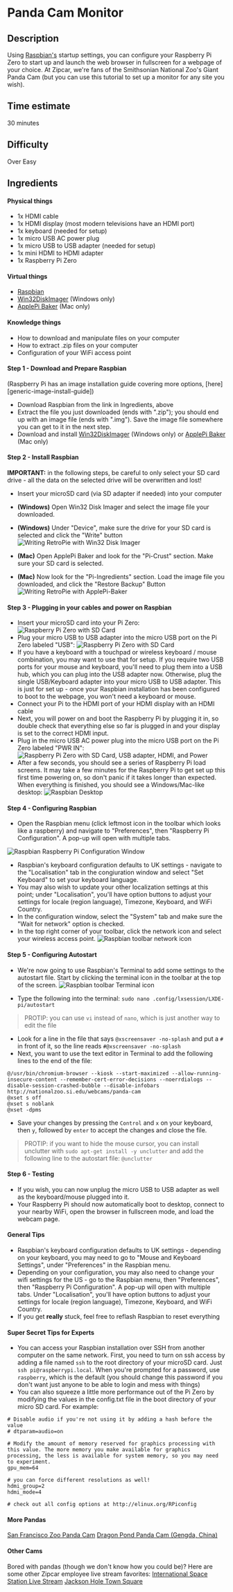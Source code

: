 Panda Cam Monitor
=================

Description
-------------------
Using [Raspbian's][raspbian-site] startup settings, you can configure your Raspberry Pi Zero to start up and launch the web browser in fullscreen for a webpage of your choice. At Zipcar, we're fans of the Smithsonian National Zoo's Giant Panda Cam (but you can use this tutorial to set up a monitor for any site you wish).

Time estimate
-------------
30 minutes

Difficulty
----------
Over Easy

Ingredients
-----------
#### Physical things
- 1x HDMI cable
- 1x HDMI display (most modern televisions have an HDMI port)
- 1x keyboard (needed for setup)
- 1x micro USB AC power plug
- 1x micro USB to USB adapter (needed for setup)
- 1x mini HDMI to HDMI adapter
- 1x Raspberry Pi Zero


#### Virtual things
- [Raspbian][raspbian-download]
- [Win32DiskImager][win32-disk-imager-download] (Windows only)
- [ApplePi Baker][applepi-baker-download] (Mac only)


#### Knowledge things
- How to download and manipulate files on your computer
- How to extract .zip files on your computer
- Configuration of your WiFi access point


#### Step 1 - Download and Prepare Raspbian
(Raspberry Pi has an image installation guide covering more options, [here][generic-image-install-guide])

- Download Raspbian from the link in Ingredients, above
- Extract the file you just downloaded (ends with ".zip"); you should end up with an image file (ends with ".img"). Save the image file somewhere you can get to it in the next step.
- Download and install [Win32DiskImager][win32-disk-imager-download] (Windows only) or [ApplePi Baker][applepi-baker-download] (Mac only)


#### Step 2 - Install Raspbian
**IMPORTANT:** in the following steps, be careful to only select your SD card drive - all the data on the selected drive will be overwritten and lost!

- Insert your microSD card (via SD adapter if needed) into your computer
- **(Windows)** Open Win32 Disk Imager and select the image file your downloaded.
- **(Windows)** Under "Device", make sure the drive for your SD card is selected and click the "Write" button
![Writing RetroPie with Win32 Disk Imager](../graphics/Win32DiskImager-retropie.png "Writing RetroPie with Win32 Disk Imager")

- **(Mac)** Open ApplePi Baker and look for the "Pi-Crust" section. Make sure your SD card is selected.
- **(Mac)** Now look for the "Pi-Ingredients" section. Load the image file you downloaded, and click the "Restore Backup" Button
![Writing RetroPie with ApplePi-Baker](../graphics/ApplePi-Baker-retropie.png "Writing RetroPie with ApplePi-Baker")


#### Step 3 - Plugging in your cables and power on Raspbian
- Insert your microSD card into your Pi Zero:
![Raspberry Pi Zero with SD Card](../graphics/raspberry-pi-zero-with-sd.jpg "Raspberry Pi Zero with SD Card")
- Plug your micro USB to USB adapter into the micro USB port on the Pi Zero labeled "USB":
![Raspberry Pi Zero with SD Card](../graphics/raspberry-pi-zero-with-sd-usb.jpg "Raspberry Pi Zero with SD Card")
- If you have a keyboard with a touchpad or wireless keyboard / mouse combination, you may want to use that for setup. If you require two USB ports for your mouse and keyboard, you'll need to plug them into a USB hub, which you can plug into the USB adapter now. Otherwise, plug the single USB/Keyboard adapter into your micro USB to USB adapter. This is just for set up - once your Raspbian installation has been configured to boot to the webpage, you won't need a keyboard or mouse.
- Connect your Pi to the HDMI port of your HDMI display with an HDMI cable
- Next, you will power on and boot the Raspberry Pi by plugging it in, so double check that everything else so far is plugged in and your display is set to the correct HDMI input.
- Plug in the micro USB AC power plug into the micro USB port on the Pi Zero labeled "PWR IN":
![Raspberry Pi Zero with SD Card, USB adapter, HDMI, and Power](../graphics/raspberry-pi-zero-with-sd-usb-hdmi-power.jpg "Raspberry Pi Zero with SD Card, USB adapter, HDMI, and Power")
- After a few seconds, you should see a series of Raspberry Pi load screens. It may take a few minutes for the Raspberry Pi to get set up this first time powering on, so don't panic if it takes longer than expected. When everything is finished, you should see a Windows/Mac-like desktop:
![Raspbian Desktop](../graphics/raspbian-desktop.jpg "Raspbian Desktop")


#### Step 4 - Configuring Raspbian
- Open the Raspbian menu (click leftmost icon in the toolbar which looks like a raspberry) and navigate to "Preferences", then "Raspberry Pi Configuration". A pop-up will open with multiple tabs.

![Raspbian Raspberry Pi Configuration Window](../graphics/raspbian-raspberry-pi-configuration-system-tab.jpg "Raspbian Raspberry Pi Configuration Window")

- Raspbian's keyboard configuration defaults to UK settings - navigate to the "Localisation" tab in the congiuration window and select "Set Keyboard" to set your keyboard language.
- You may also wish to update your other localization settings at this point; under "Localisation", you'll have option buttons to adjust your settings for locale (region language), Timezone, Keyboard, and WiFi Country.
- In the configuration window, select the "System" tab and make sure the "Wait for network" option is checked.
- In the top right corner of your toolbar, click the network icon and select your wireless access point.
![Raspbian toolbar network icon](../graphics/raspbian-toolbar-network-icon.jpg "Raspbian toolbar network icon")


#### Step 5 - Configuring Autostart
- We're now going to use Raspbian's Terminal to add some settings to the autostart file. Start by clicking the terminal icon in the toolbar at the top of the screen.
![Raspbian toolbar Terminal icon](../graphics/raspbian-toolbar-terminal-icon.jpg "Raspbian toolbar Terminal icon")

- Type the following into the terminal:
`sudo nano .config/lxsession/LXDE-pi/autostart`
> PROTIP: you can use `vi` instead of `nano`, which is just another way to edit the file

- Look for a line in the file that says `@xscreensaver -no-splash` and put a `#` in front of it, so the line reads `#@xscreensaver -no-splash`
- Next, you want to use the text editor in Terminal to add the following lines to the end of the file:
```
@/usr/bin/chromium-browser --kiosk --start-maximized --allow-running-insecure-content --remember-cert-error-decisions --noerrdialogs --disable-session-crashed-bubble --disable-infobars http://nationalzoo.si.edu/webcams/panda-cam
@xset s off
@xset s noblank
@xset -dpms
```
- Save your changes by pressing the `Control` and `x` on your keyboard, then `y`, followed by `enter` to accept the changes and close the file.

> PROTIP: if you want to hide the mouse cursor, you can install unclutter with `sudo apt-get install -y unclutter` and add the following line to the autostart file: `@unclutter`


#### Step 6 - Testing
- If you wish, you can now unplug the micro USB to USB adapter as well as the keyboard/mouse plugged into it.
- Your Raspberry Pi should now automatically boot to desktop, connect to your nearby WiFi, open the browser in fullscreen mode, and load the webcam page.


#### General Tips
- Raspbian's keyboard configuration defaults to UK settings - depending on your keyboard, you may need to go to "Mouse and Keyboard Settings", under "Preferences" in the Raspbian menu.
- Depending on your configuration, you may also need to change your wifi settings for the US - go to the Raspbian menu, then "Preferences", then "Raspberry Pi Configuration". A pop-up will open with multiple tabs. Under "Localisation", you'll have option buttons to adjust your settings for locale (region language), Timezone, Keyboard, and WiFi Country.
- If you get **really** stuck, feel free to reflash Raspbian to reset everything


#### Super Secret Tips for Experts
- You can access your Raspbian installation over SSH from another computer on the same network. First, you need to turn on ssh access by adding a file named `ssh` to the root directory of your microSD card. Just `ssh pi@raspberrypi.local`. When you're prompted for a password, use `raspberry`, which is the default (you should change this password if you don't want just anyone to be able to login and mess with things)
- You can also squeeze a little more performance out of the Pi Zero by modifying the values in the config.txt file in the boot directory of your micro SD card. For example:
```
# Disable audio if you're not using it by adding a hash before the value
# dtparam=audio=on

# Modify the amount of memory reserved for graphics processing with this value. The more memory you make available for graphics processing, the less is available for system memory, so you may need to experiment.
gpu_mem=64

# you can force different resolutions as well!
hdmi_group=2
hdmi_mode=4

# check out all config options at http://elinux.org/RPiconfig
```

#### More Pandas
[San Francisco Zoo Panda Cam](http://zssd-panda.player.camzonecdn.com/v1.0/CamzoneStreamPlayer?iframe=yes&channel=zssd-panda&muted=yes)
[Dragon Pond Panda Cam (Gengda, China)](http://www.youtube.com/embed/42rD_hf-trE?autoplay=1&controls=0&iv_load_policy=3)

#### Other Cams
Bored with pandas (though we don't know how you could be)? Here are some other Zipcar employee live stream favorites:
[International Space Station Live Stream](http://www.ustream.tv/channel/iss-hdev-payload/pop-out)
[Jackson Hole Town Square](http://www.youtube.com/embed/psfFJR3vZ78?autoplay=1&controls=0&iv_load_policy=3)

[raspbian-site]: http://www.raspbian.org
[raspbian-download]: https://downloads.raspberrypi.org/raspbian_latest
[win32-disk-imager-download]: https://sourceforge.net/projects/win32diskimager/files/latest/download
[applepi-baker-download]: https://www.tweaking4all.com/?wpfb_dl=94
